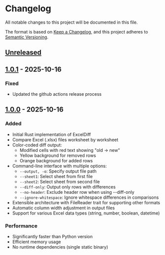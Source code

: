 # Changelog

All notable changes to this project will be documented in this file.

The format is based on [Keep a Changelog](https://keepachangelog.com/en/1.0.0/),
and this project adheres to [Semantic Versioning](https://semver.org/spec/v2.0.0.html).

## [Unreleased]

## [1.0.1] - 2025-10-16

### Fixed
- Updated the github actions release process

## [1.0.0] - 2025-10-16

### Added
- Initial Rust implementation of ExcelDiff
- Compare Excel (.xlsx) files worksheet by worksheet
- Color-coded diff output:
  - Modified cells with red text showing "old → new"
  - Yellow background for removed rows
  - Orange background for added rows
- Command-line interface with multiple options:
  - `--output, -o`: Specify output file path
  - `--sheet1`: Select sheet from first file
  - `--sheet2`: Select sheet from second file
  - `--diff-only`: Output only rows with differences
  - `--no-header`: Exclude header row when using --diff-only
  - `--ignore-whitespace`: Ignore whitespace differences in comparisons
- Extensible architecture with FileReader trait for supporting other formats
- Automatic column width adjustment in output files
- Support for various Excel data types (string, number, boolean, datetime)

### Performance
- Significantly faster than Python version
- Efficient memory usage
- No runtime dependencies (single static binary)

[Unreleased]: https://github.com/mumasoft/exceldiff/compare/v1.0.0...HEAD
[1.0.1]: https://github.com/mumasoft/exceldiffrs/compare/v1.0.0...v1.0.1
[1.0.0]: https://github.com/mumasoft/exceldiffrs/releases/tag/v1.0.0
